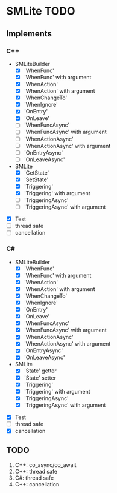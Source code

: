# SMLite TODO

## Implements

### C++

- SMLiteBuilder
	+ [x] 'WhenFunc'
	+ [x] 'WhenFunc' with argument
	+ [x] 'WhenAction'
	+ [x] 'WhenAction' with argument
	+ [x] 'WhenChangeTo'
	+ [x] 'WhenIgnore'
	+ [x] 'OnEntry'
	+ [x] 'OnLeave'
	+ [ ] 'WhenFuncAsync'
	+ [ ] 'WhenFuncAsync' with argument
	+ [ ] 'WhenActionAsync'
	+ [ ] 'WhenActionAsync' with argument
	+ [ ] 'OnEntryAsync'
	+ [ ] 'OnLeaveAsync'
- SMLite
	+ [x] 'GetState'
	+ [x] 'SetState'
	+ [x] 'Triggering'
	+ [x] 'Triggering' with argument
	+ [ ] 'TriggeringAsync'
	+ [ ] 'TriggeringAsync' with argument
- [x] Test
- [ ] thread safe
- [ ] cancellation

### C\#

- SMLiteBuilder
	+ [x] 'WhenFunc'
	+ [x] 'WhenFunc' with argument
	+ [x] 'WhenAction'
	+ [x] 'WhenAction' with argument
	+ [x] 'WhenChangeTo'
	+ [x] 'WhenIgnore'
	+ [x] 'OnEntry'
	+ [x] 'OnLeave'
	+ [x] 'WhenFuncAsync'
	+ [x] 'WhenFuncAsync' with argument
	+ [x] 'WhenActionAsync'
	+ [x] 'WhenActionAsync' with argument
	+ [x] 'OnEntryAsync'
	+ [x] 'OnLeaveAsync'
- SMLite
	+ [x] 'State' getter
	+ [x] 'State' setter
	+ [x] 'Triggering'
	+ [x] 'Triggering' with argument
	+ [x] 'TriggeringAsync'
	+ [x] 'TriggeringAsync' with argument
- [x] Test
- [ ] thread safe
- [x] cancellation

## TODO

1. C++: co_async/co_await
2. C++: thread safe
3. C#: thread safe
4. C++: cancellation
